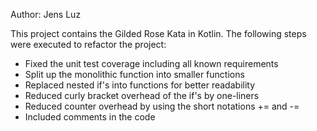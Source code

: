 Author: Jens Luz

This project contains the Gilded Rose Kata in Kotlin.
The following steps were executed to refactor the project:
- Fixed the unit test coverage including all known requirements
- Split up the monolithic function into smaller functions
- Replaced nested if's into functions for better readability
- Reduced curly bracket overhead of the if's by one-liners
- Reduced counter overhead by using the short notations += and -=
- Included comments in the code
